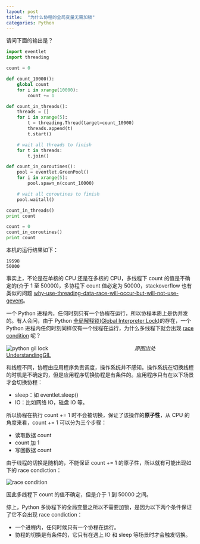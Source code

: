 ```yaml
---
layout: post
title:  "为什么协程的全局变量无需加锁"
categories: Python
---
```


请问下面的输出是？

~~~ python
import eventlet
import threading

count = 0

def count_10000():
    global count
    for i in xrange(10000):
        count += 1

def count_in_threads():
    threads = []
    for i in xrange(5):
        t = threading.Thread(target=count_10000)
        threads.append(t)
        t.start()

    # wait all threads to finish
    for t in threads:
        t.join()

def count_in_coroutines():
    pool = eventlet.GreenPool()
    for i in xrange(5):
        pool.spawn_n(count_10000)

    # wait all coroutines to finish
    pool.waitall()

count_in_threads()
print count

count = 0
count_in_coroutines()
print count
~~~

本机的运行结果如下：

~~~
19598
50000
~~~

事实上，不论是在单核的 CPU 还是在多核的 CPU，多线程下 count 的值是不确定的(介于 1 至 50000)，多协程下 count 值必定为 50000，stackoverflow 也有类似的问题 [why-use-threading-data-race-will-occur-but-will-not-use-gevent](http://stackoverflow.com/questions/19649030/why-use-threading-data-race-will-occur-but-will-not-use-gevent
)。

一个 Python 进程内，任何时刻只有一个协程在运行，所以协程本质上是伪并发的。有人会问，由于 Python [全局解释锁(Global Interpreter Lock)](https://wiki.python.org/moin/GlobalInterpreterLock)的存在，一个 Python 进程内任何时刻同样仅有一个线程在运行，为什么多线程下就会出现 [race condition](https://en.wikipedia.org/wiki/Race_condition) 呢？

![python gil lock](http://wsfdl.oss-cn-qingdao.aliyuncs.com/python_gil_lock.png)
&nbsp;&nbsp;&nbsp;&nbsp;&nbsp;&nbsp;&nbsp;&nbsp;&nbsp;&nbsp;&nbsp;&nbsp;&nbsp;&nbsp;&nbsp;&nbsp;&nbsp;&nbsp;&nbsp;&nbsp;&nbsp;&nbsp;&nbsp;&nbsp;&nbsp;&nbsp;&nbsp;&nbsp;&nbsp;&nbsp;&nbsp;&nbsp;&nbsp;&nbsp;&nbsp;&nbsp;&nbsp;&nbsp;&nbsp;&nbsp;&nbsp;&nbsp;&nbsp;&nbsp;&nbsp;&nbsp;&nbsp;&nbsp;&nbsp;&nbsp;&nbsp;&nbsp;&nbsp;&nbsp;&nbsp;&nbsp;&nbsp;&nbsp;_原图出处_ [UnderstandingGIL](http://www.dabeaz.com/python/UnderstandingGIL.pdf)


和线程不同，协程由应用程序负责调度，操作系统并不感知。操作系统在切换线程的时机是不确定的，但是应用程序切换协程是有条件的。应用程序只有在以下场景才会切换协程：

- sleep：如 eventlet.sleep()
- IO：比如网络 IO，磁盘 IO 等。

所以协程在执行 count += 1 时不会被切换，保证了该操作的**原子性**，从 CPU 的角度来看，count += 1 可以分为三个步骤：

- 读取数据 count
- count 加 1
- 写回数据 count

由于线程的切换是随机的，不能保证 count += 1 的原子性，所以就有可能出现如下的 race condiction：

![race condition](http://wsfdl.oss-cn-qingdao.aliyuncs.com/python_global_race_condiction.png)

因此多线程下 count 的值不确定，但是介于 1 到 50000 之间。

综上，Python 多协程下的全局变量之所以不需要加锁，是因为以下两个条件保证了它不会出现 race condiction：

- 一个进程内，任何时候只有一个协程在运行。
- 协程的切换是有条件的，它只有在遇上 IO 和 sleep 等场景时才会触发切换。
